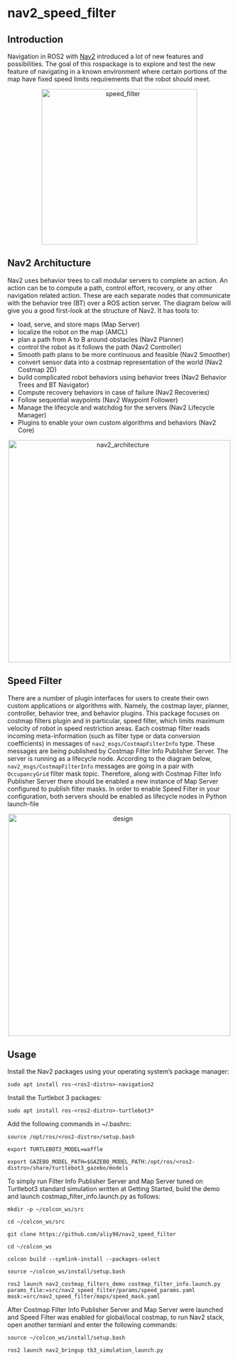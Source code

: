 # nav2_speed_filter
## Introduction
Navigation in ROS2 with [Nav2](https://navigation.ros.org/) introduced a lot of new features and possibilities. The goal of this rospackage is to explore and test the new feature of navigating in a known environment where certain portions of the map have fixed speed limits requirements that the robot should meet.

<p align="center">
  <img src="https://user-images.githubusercontent.com/65722399/175064847-87e9ac62-ef55-423f-9be3-e37f5c605d0c.gif" width="350" title="speed_filter">
</p>

## Nav2 Architucture
Nav2 uses behavior trees to call modular servers to complete an action. An action can be to compute a path, control effort, recovery, or any other navigation related action. These are each separate nodes that communicate with the behavior tree (BT) over a ROS action server. The diagram below will give you a good first-look at the structure of Nav2.
It has tools to:

- load, serve, and store maps (Map Server)
- localize the robot on the map (AMCL)
- plan a path from A to B around obstacles (Nav2 Planner)
- control the robot as it follows the path (Nav2 Controller)
- Smooth path plans to be more continuous and feasible (Nav2 Smoother)
- convert sensor data into a costmap representation of the world (Nav2 Costmap 2D)
- build complicated robot behaviors using behavior trees (Nav2 Behavior Trees and BT Navigator)
- Compute recovery behaviors in case of failure (Nav2 Recoveries)
- Follow sequential waypoints (Nav2 Waypoint Follower)
- Manage the lifecycle and watchdog for the servers (Nav2 Lifecycle Manager)
- Plugins to enable your own custom algorithms and behaviors (Nav2 Core)

<p align="center">
<img src="https://user-images.githubusercontent.com/65722399/176279400-3412daac-7d11-42ac-8e68-7ff7c0942104.png" width="500" title="nav2_architecture">
</p>

## Speed Filter
There are a number of plugin interfaces for users to create their own custom applications or algorithms with. Namely, the costmap layer, planner, controller, behavior tree, and behavior plugins. This package focuses on costmap filters plugin and in particular, speed filter, which limits maximum velocity of robot in speed restriction areas.
Each costmap filter reads incoming meta-information (such as filter type or data conversion coefficients) in messages of `nav2_msgs/CostmapFilterInfo` type. These messages are being published by Costmap Filter Info Publisher Server. The server is running as a lifecycle node. According to the diagram below, `nav2_msgs/CostmapFilterInfo` messages are going in a pair with `OccupancyGrid` filter mask topic. Therefore, along with Costmap Filter Info Publisher Server there should be enabled a new instance of Map Server configured to publish filter masks.
In order to enable Speed Filter in your configuration, both servers should be enabled as lifecycle nodes in Python launch-file

<p align="center">
<img src="https://user-images.githubusercontent.com/65722399/176288102-cd30080f-086f-40b2-92fa-8f6e5058a6fb.png" width="500" title="design">
</p>

## Usage
Install the Nav2 packages using your operating system’s package manager:
```bashscript
sudo apt install ros-<ros2-distro>-navigation2
```
Install the Turtlebot 3 packages:
```bashscript
sudo apt install ros-<ros2-distro>-turtlebot3*
```
Add the following commands in ~/.bashrc:
```bashscript
source /opt/ros/<ros2-distro>/setup.bash
```
```bashscript
export TURTLEBOT3_MODEL=waffle
```
```bashscript
export GAZEBO_MODEL_PATH=$GAZEBO_MODEL_PATH:/opt/ros/<ros2-distro>/share/turtlebot3_gazebo/models
```
To simply run Filter Info Publisher Server and Map Server tuned on Turtlebot3 standard simulation written at Getting Started, build the demo and launch costmap_filter_info.launch.py as follows:
```bashscript
mkdir -p ~/colcon_ws/src
```
```bashscript
cd ~/colcon_ws/src
```
```bashscript
git clone https://github.com/aliy98/nav2_speed_filter
```
```bashscript
cd ~/colcon_ws
```
```bashscript
colcon build --symlink-install --packages-select
```
```bashscript
source ~/colcon_ws/install/setup.bash
```
```bashscript
ros2 launch nav2_costmap_filters_demo costmap_filter_info.launch.py params_file:=src/nav2_speed_filter/params/speed_params.yaml mask:=src/nav2_speed_filter/maps/speed_mask.yaml
```
After Costmap Filter Info Publisher Server and Map Server were launched and Speed Filter was enabled for global/local costmap, to run Nav2 stack, open another termianl and enter the following commands:
```bashscript
source ~/colcon_ws/install/setup.bash
```
```bashscript
ros2 launch nav2_bringup tb3_simulation_launch.py
```
